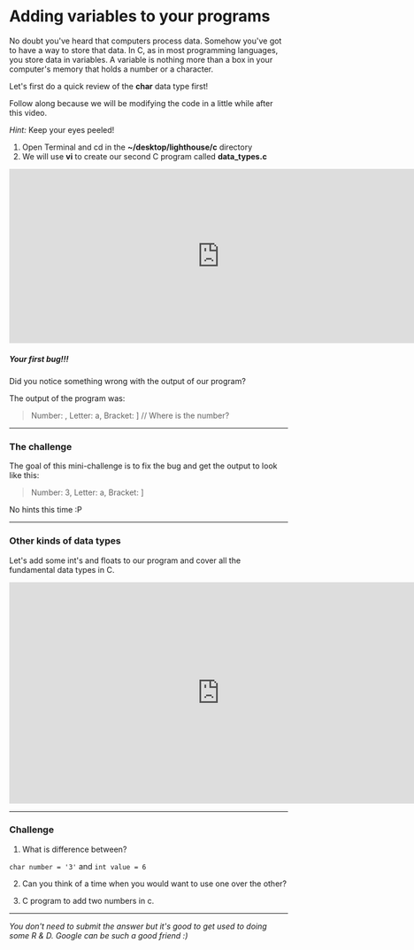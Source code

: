 # Adding variables to your programs

No doubt you've heard that computers process data. Somehow you've got to have a way to store that data. In C, as in most programming languages, you store data in variables. A variable is nothing more than a box in your computer's memory that holds a number or a character.

Let's first do a quick review of the **char** data type first!

Follow along because we will be modifying the code in a little while after this video.

*Hint:* Keep your eyes peeled!

1. Open Terminal and cd in the **~/desktop/lighthouse/c** directory
2. We will use **vi** to create our second C program called **data_types.c**


<iframe width="760" height="315" src="https://www.youtube.com/embed/bR03nSQ98-Q" frameborder="0" allowfullscreen></iframe>

##### Your first bug!!!
Did you notice something wrong with the output of our program?

The output of the program was:

> Number: , Letter: a, Bracket: ] // Where is the number?

---

### The challenge
The goal of this mini-challenge is to fix the bug and get the output to look like this:

> Number: 3, Letter: a, Bracket: ]

No hints this time :P

---

### Other kinds of data types

Let's add some int's and floats to our program and cover all the fundamental data types in C.

<iframe width="760" height="400" src="https://www.youtube.com/embed/7tYZqaYeS2U" frameborder="0" allowfullscreen></iframe>

---
### Challenge

1. What is difference between?

`char number = '3'` and `int value = 6`

2. Can you think of a time when you would want to use one over the other?

3. C program to add two numbers in c.

---
*You don't need to submit the answer but it's good to get used to doing some R & D. Google can be such a good friend :)*
